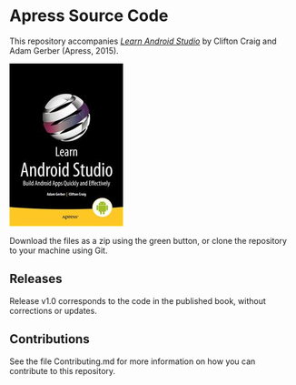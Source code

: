 # Apress Source Code

This repository accompanies [*Learn Android Studio*](http://www.apress.com/9781430266013) by Clifton Craig and Adam Gerber (Apress, 2015).

![Cover image](9781430266013.jpg)

Download the files as a zip using the green button, or clone the repository to your machine using Git.

## Releases

Release v1.0 corresponds to the code in the published book, without corrections or updates.

## Contributions

See the file Contributing.md for more information on how you can contribute to this repository.
